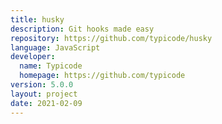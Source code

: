```yaml
---
title: husky
description: Git hooks made easy
repository: https://github.com/typicode/husky
language: JavaScript
developer:
  name: Typicode
  homepage: https://github.com/typicode
version: 5.0.0
layout: project
date: 2021-02-09
---
```

